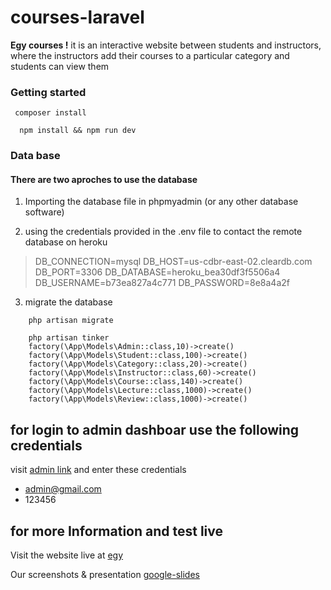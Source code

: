 # courses-laravel
**Egy courses !** it is an interactive website between students and instructors, where the instructors add their courses to a particular category and students can view them 

### Getting started 
```console
 composer install
```
```console
  npm install && npm run dev
```
### Data base 
#### There are two aproches to use the database 
1. Importing the database file in phpmyadmin (or any other database software)
   
2. using the credentials provided in the .env file to contact the remote database on heroku
> DB_CONNECTION=mysql
> DB_HOST=us-cdbr-east-02.cleardb.com
> DB_PORT=3306
> DB_DATABASE=heroku_bea30df3f5506a4
> DB_USERNAME=b73ea827a4c771
> DB_PASSWORD=8e8a4a2f

3. migrate the database 
```console
    php artisan migrate
```
```console
    php artisan tinker
    factory(\App\Models\Admin::class,10)->create()
    factory(\App\Models\Student::class,100)->create()
    factory(\App\Models\Category::class,20)->create()
    factory(\App\Models\Instructor::class,60)->create()
    factory(\App\Models\Course::class,140)->create()
    factory(\App\Models\Lecture::class,1000)->create()
    factory(\App\Models\Review::class,1000)->create()
```   
## for login to admin dashboar use the following credentials 

visit [admin link](http://egy-courses.herokuapp.com/admin/login) and enter these credentials 
- admin@gmail.com
- 123456
## for more Information and test live
Visit the website live at [egy](https://egy-courses.herokuapp.com/)

 Our screenshots & presentation [google-slides](https://drive.google.com/drive/folders/1pjaACDl8NapDv6qeLiXgMxCdRPu_jnQ_?usp=sharing)



